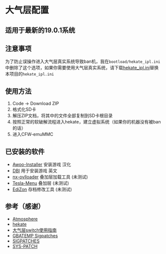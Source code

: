 # 大气层配置

## 适用于最新的19.0.1系统

## 注意事项

为了防止误操作进入大气层真实系统导致ban机，我在`bootload/hekate_ipl.ini`中删除了这个选项，如果你需要使用大气层真实系统，请下载[hekate_ipl.ini](https://github.com/esrrhs/atmosphere-switch/blob/master/hekate_ipl.ini)替换本项目的`hekate_ipl.ini`

## 使用方法

1. Code -> Download ZIP
2. 格式化SD卡
3. 解压ZIP文档，将其中的文件全部复制到SD卡根目录
4. 按照正常的软破解流程进入hekate，建立虚拟系统（如果你的机器没有被ban的话）
5. 进入CFW-emuMMC

## 已安装的软件

- [Awoo-Installer](https://github.com/Huntereb/Awoo-Installer) 安装游戏 汉化
- [DBI](https://github.com/rashevskyv/dbi) 用于安装游戏 英文
- [nx-ovlloader](https://github.com/WerWolv/nx-ovlloader) 叠加层加载工具 (未测试)
- [Tesla-Menu](https://github.com/WerWolv/Tesla-Menu) 叠加层 (未测试)
- [EdiZon](https://github.com/WerWolv/EdiZon) 存档修改工具 (未测试)

## 参考（感谢）

- [Atmosphere](https://github.com/Atmosphere-NX/Atmosphere)
- [hekate](https://github.com/CTCaer/hekate)
- [大气层switch使用指南](https://github.com/esrrhs/atmosphere-switch)
- [GBATEMP Sigpatches](https://gbatemp.net/threads/sigpatches-for-atmosphere-hekate-fss0-fusee-package3.571543/)
- [SIGPATCHES](https://sigmapatches.su/)
- [SYS-PATCH](https://sigmapatches.su/)
